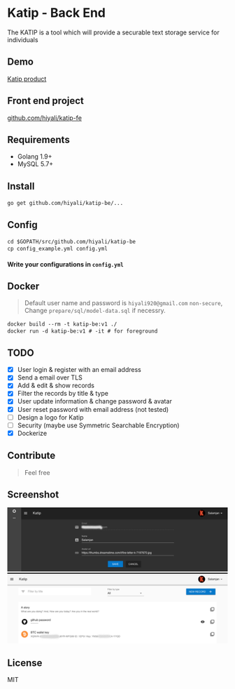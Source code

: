 # Katip - Back End
The KATIP is a tool which will provide a securable text storage service for individuals

## Demo
[Katip product](https://katip.hiyali.org)

## Front end project
[github.com/hiyali/katip-fe](https://github.com/hiyali/katip-fe)

## Requirements
* Golang 1.9+
* MySQL 5.7+

## Install
```shell
go get github.com/hiyali/katip-be/...
```

## Config
```shell
cd $GOPATH/src/github.com/hiyali/katip-be
cp config_example.yml config.yml
```

#### Write your configurations in `config.yml`

## Docker
> Default user name and password is `hiyali920@gmail.com` `non-secure`, Change `prepare/sql/model-data.sql` if necessry.
```shell
docker build --rm -t katip-be:v1 ./
docker run -d katip-be:v1 # -it # for foreground
```

## TODO
* [x] User login & register with an email address
* [x] Send a email over TLS
* [x] Add & edit & show records
* [x] Filter the records by title & type
* [x] User update information & change password & avatar
* [x] User reset password with email address (not tested)
* [ ] Design a logo for Katip
* [ ] Security (maybe use Symmetric Searchable Encryption)
* [x] Dockerize

## Contribute
> Feel free

## Screenshot
![black-theme](https://raw.githubusercontent.com/hiyali/katip-be/master/screenshot/katip-black-theme.png "black-theme")
![record-list](https://raw.githubusercontent.com/hiyali/katip-be/master/screenshot/katip-record-list.png "record-list")

## License
MIT
